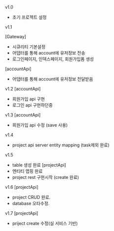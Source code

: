 v1.0
- 초기 프로젝트 설정

v1.1

[Gateway]
- 시큐리티 기본설정
- 어댑터를 통해 account에 유저정보 전송
- 로그인페이지, 인덱스페이지, 회원가입폼 생성

[accountApi]
- 어댑터를 통해 account에 유저정보 전달받음

v1.2
[accountApi]
- 회원가입 api 구현
- 로그인 api 구현하던중

v1.3
[accountApi]
- 회원가입 api 수정 (save 사용)

v1.4
- project api server entity mapping (task제외 완료)

v1.5
- table 생성 완료
[projectApi]
- 엔티티 맵핑 완료
- project rest 구현시작 (create 완료)

v1.6
[projectApi]
- project CRUD 완료.
- database 오타수정.

v1.7
[projectApi]
- priject create 수정(실 서비스 기반)